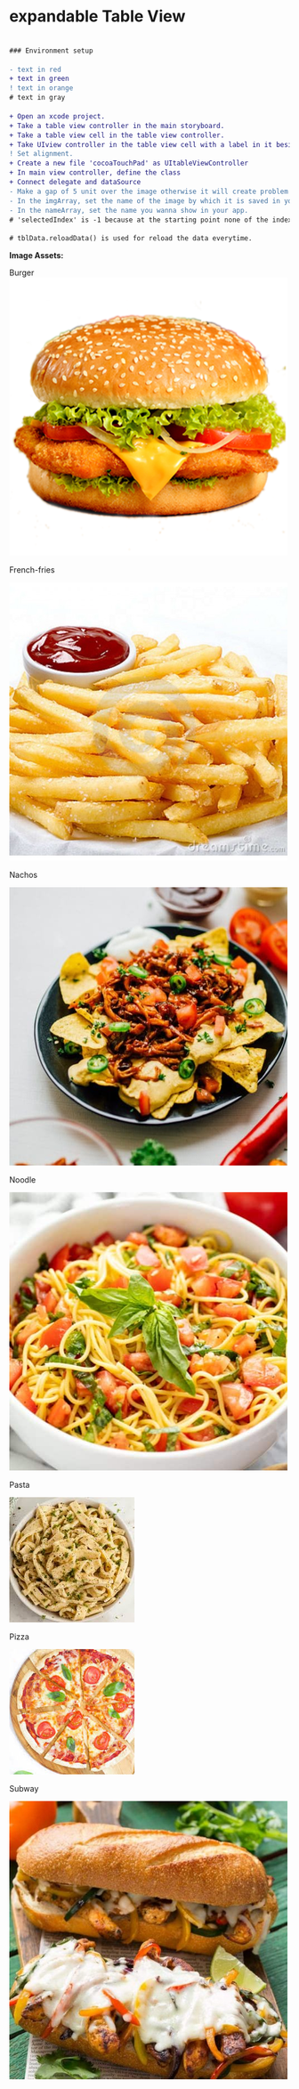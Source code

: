 # expandable Table View

```diff

### Environment setup

- text in red
+ text in green
! text in orange
# text in gray

+ Open an xcode project.
+ Take a table view controller in the main storyboard.
+ Take a table view cell in the table view controller. 
+ Take UIview controller in the table view cell with a label in it besides take an image view under UIview in the table view cell.
! Set alignment.
+ Create a new file 'cocoaTouchPad' as UItableViewController
+ In main view controller, define the class
+ Connect delegate and dataSource
- Make a gap of 5 unit over the image otherwise it will create problem while using the app
- In the imgArray, set the name of the image by which it is saved in your device.
- In the nameArray, set the name you wanna show in your app.
# 'selectedIndex' is -1 because at the starting point none of the index will be selected.

# tblData.reloadData() is used for reload the data everytime.

```
**Image Assets:**

Burger
![Burger](https://github.com/arika906/expandableTableView/blob/master/expandableTableView/expandableTableView/Assets.xcassets/Burger.imageset/Burger.png)


French-fries


![French-fries](https://github.com/arika906/expandableTableView/blob/master/expandableTableView/expandableTableView/Assets.xcassets/French-fries.imageset/French-fries.jpg)




Nachos


![Nachos](https://github.com/arika906/expandableTableView/blob/master/expandableTableView/expandableTableView/Assets.xcassets/Nachos.imageset/Nachos.jpg)



Noodle


![Noodle](https://github.com/arika906/expandableTableView/blob/master/expandableTableView/expandableTableView/Assets.xcassets/Noodle.imageset/Noodle.jpg)


Pasta


![Pasta](https://github.com/arika906/expandableTableView/blob/master/expandableTableView/expandableTableView/Assets.xcassets/Pasta.imageset/Pasta.jpeg)


Pizza


![Pizza](https://github.com/arika906/expandableTableView/blob/master/expandableTableView/expandableTableView/Assets.xcassets/Pizza.imageset/Pizza.jpeg)


Subway


![Subway](https://github.com/arika906/expandableTableView/blob/master/expandableTableView/expandableTableView/Assets.xcassets/Subway.imageset/Subway.jpg)
